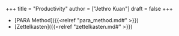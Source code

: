 +++
title = "Productivity"
author = ["Jethro Kuan"]
draft = false
+++

-   [PARA Method]({{<relref "para_method.md#" >}})
-   [Zettelkasten]({{<relref "zettelkasten.md#" >}})